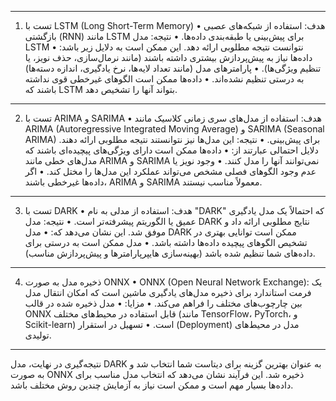 ________________________________________
1. تست با LSTM (Long Short-Term Memory)
•	هدف: استفاده از شبکه‌های عصبی بازگشتی (RNN) مانند LSTM برای پیش‌بینی یا طبقه‌بندی داده‌ها.
•	نتیجه: مدل LSTM نتوانست نتیجه مطلوبی ارائه دهد. این ممکن است به دلایل زیر باشد:
•	داده‌ها نیاز به پیش‌پردازش بیشتری داشته باشند (مانند نرمال‌سازی، حذف نویز، یا تنظیم ویژگی‌ها).
•	پارامترهای مدل (مانند تعداد لایه‌ها، نرخ یادگیری، اندازه دسته‌ها) به درستی تنظیم نشده‌اند.
•	داده‌ها ممکن است الگوهای غیرخطی قوی نداشته باشند که LSTM بتواند آنها را تشخیص دهد.
________________________________________
2. تست با ARIMA و SARIMA
•	هدف: استفاده از مدل‌های سری زمانی کلاسیک مانند ARIMA (Autoregressive Integrated Moving Average) و SARIMA (Seasonal ARIMA) برای پیش‌بینی.
•	نتیجه: این مدل‌ها نیز نتوانستند نتیجه مطلوبی ارائه دهند. دلایل احتمالی عبارتند از:
•	داده‌ها ممکن است دارای ویژگی‌های پیچیده‌ای باشند که مدل‌های خطی مانند ARIMA و SARIMA نمی‌توانند آنها را مدل کنند.
•	وجود نویز یا عدم وجود الگوهای فصلی مشخص می‌تواند عملکرد این مدل‌ها را مختل کند.
•	اگر داده‌ها غیرخطی باشند، ARIMA و SARIMA معمولاً مناسب نیستند.
________________________________________
3. تست با DARK
•	هدف: استفاده از مدلی به نام "DARK" که احتمالاً یک مدل یادگیری عمیق یا الگوریتم پیشرفته‌تر است.
•	نتیجه: مدل DARK نتایج مطلوبی ارائه داد و موفق شد. این نشان می‌دهد که:
•	مدل DARK ممکن است توانایی بهتری در تشخیص الگوهای پیچیده داده‌ها داشته باشد.
•	مدل ممکن است به درستی برای داده‌های شما تنظیم شده باشد (بهینه‌سازی هایپرپارامترها و پیش‌پردازش مناسب).
________________________________________
4. ذخیره مدل به صورت ONNX
•	ONNX (Open Neural Network Exchange): یک فرمت استاندارد برای ذخیره مدل‌های یادگیری ماشین است که امکان انتقال مدل بین چارچوب‌های مختلف را فراهم می‌کند.
•	مزایا:
•	مدل ذخیره شده در قالب ONNX قابل استفاده در محیط‌های مختلف (مانند TensorFlow، PyTorch، و Scikit-learn) است.
•	تسهیل در استقرار (Deployment) مدل در محیط‌های تولیدی.
________________________________________
نتیجه‌گیری
در نهایت، مدل DARK به عنوان بهترین گزینه برای دیتاست شما انتخاب شد و به صورت ONNX ذخیره شد. این فرآیند نشان می‌دهد که انتخاب مدل مناسب برای داده‌ها بسیار مهم است و ممکن است نیاز به آزمایش چندین روش مختلف باشد.

